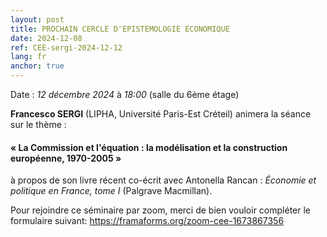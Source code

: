 ```yaml
---
layout: post
title: PROCHAIN CERCLE D'EPISTEMOLOGIE ECONOMIQUE
date: 2024-12-08
ref: CEE-sergi-2024-12-12
lang: fr
anchor: true
---
```


<i class="fas fa-table"></i> Date : _12 décembre 2024_ à _18:00_ (salle du 6ème étage)

**Francesco SERGI** (LIPHA, Université Paris-Est Créteil) animera la séance sur le thème :

#### «  La Commission et l'équation : la modélisation et la construction européenne, 1970-2005 »

à propos de son livre récent co-écrit avec Antonella Rancan : *Économie et politique en France, tome I*  (Palgrave Macmillan).

Pour rejoindre ce séminaire par zoom, merci de bien vouloir compléter le formulaire suivant: https://framaforms.org/zoom-cee-1673867356 
